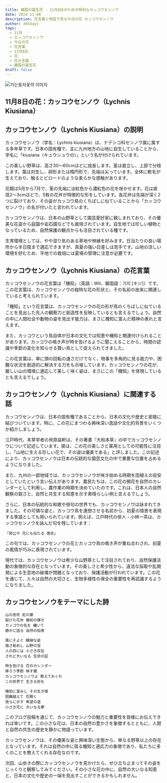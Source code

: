 ```yaml
---
title: 韓国の誕生花 - 11月8日のための特別なカッコウセンノウ
date: 2024-11-08
description: 花言葉と物語で見る今日の花 カッコウセンノウ
author: 365days
tags:
  - 11月
  - カッコウセンノウ
  - 今日の花
  - 花言葉
  - 11月8日
  - 花
  - 花の言葉
  - 韓国の誕生花
draft: false
---
```



![가는동자꽃의 이미지](https://cdn.pixabay.com/photo/2017/05/30/23/00/flower-2358507_960_720.jpg#center)


## 11月8日の花：カッコウセンノウ（Lychnis Kiusiana）

## カッコウセンノウ（Lychnis Kiusiana）の説明

カッコウセンノウ（学名：Lychnis kiusiana）は、ナデシコ科センノウ属に属する多年草です。日本の固有種で、主に九州地方の山地に自生していることから、学名に「kiusiana（キュウシュウの）」という名が付けられています。

この美しい野草は、高さ30〜60cmほどに成長します。茎は直立し、上部で分枝します。葉は対生し、卵形または楕円形で、先端は尖っています。全体に軟毛が生えており、触るとビロードのような柔らかな感触があります。

花期は5月から7月で、茎の先端に淡紅色から濃紅色の花を咲かせます。花は直径2〜3cmほどで、5枚の花弁が特徴的な形をしています。各花弁は先端が深く2つに裂けており、その姿がカッコウ鳥のくちばしに似ていることから「カッコウセンノウ」の名が付いたと言われています。

カッコウセンノウは、日本の山野草として園芸愛好家に親しまれており、その優美な花姿から庭園や岩石園などでも栽培されています。自生地では珍しい植物となっているため、自然保護の観点からも注目されている種です。

生育環境としては、やや湿り気のある草地や林縁を好みます。日当たりの良い場所から半日陰まで適応できますが、真夏の強い日差しは苦手です。山地の涼しい環境を好むため、平地での栽培には夏場の管理に注意が必要です。

## カッコウセンノウ（Lychnis Kiusiana）の花言葉

カッコウセンノウの花言葉は「機知」（英語：Wit、韓国語：기지 [キジ]）です。この花言葉は、カッコウセンノウの独特な花の形状と、その名前の由来に関連していると考えられています。

「機知」という花言葉は、カッコウセンノウの花の形が鳥のくちばしに似ていることを見出した先人の観察力と創造性を反映しているとも言えるでしょう。自然の中に人間社会や動物の姿を見出す能力は、まさに機知に富んだ精神の表れと言えます。

また、カッコウという鳥自体が日本の文化では知恵や機知と関連付けられることがあります。カッコウの鳴き声が時を告げるように聞こえることから、時間の認識や季節の変化を知らせる賢い鳥として捉えられてきました。

この花言葉は、単に頭の回転の速さだけでなく、物事を多角的に見る能力や、困難な状況を創造的に解決する力をも示唆しています。カッコウセンノウの花が、厳しい山の環境に適応して美しく咲く姿は、まさにこの「機知」を体現しているとも言えるでしょう。

## カッコウセンノウ（Lychnis Kiusiana）に関連する話

カッコウセンノウは、日本の固有種であることから、日本の文化や歴史と密接に結びついています。特に、この花にまつわる興味深い逸話や文化的背景をいくつか紹介しましょう。

江戸時代、本草学者の貝原益軒は、その著書『大和本草』の中でカッコウセンノウについて記述しています。彼は、この花の美しさと薬用としての可能性に注目し、「山地に生える珍しい花で、その姿は優美である」と評しました。この記述により、カッコウセンノウは日本の伝統的な園芸文化の中で重要な位置を占めるようになりました。

また、九州の一部地域では、カッコウセンノウが咲き始める時期を田植えの目安としていたという言い伝えがあります。農民たちは、この花の開花を自然のカレンダーとして利用し、農作業の時期を決めていたのです。これは、日本人の自然観察の鋭さと、自然と共生する知恵を示す素晴らしい例と言えるでしょう。

さらに、日本の伝統的な和歌や俳句の世界でも、カッコウセンノウは詠まれてきました。その可憐な姿と、カッコウ鳥を連想させる名前から、初夏の情景を表現する季語としても用いられています。例えば、江戸時代の俳人・小林一茶は、カッコウセンノウを詠んだ句を残しています：

    「郭公や 花にも似たる 唐衣」

この句では、カッコウセンノウの花とカッコウ鳥の鳴き声が重ね合わされ、初夏の風情が巧みに表現されています。

現代では、カッコウセンノウは希少な山野草として注目されており、自然保護活動の象徴的な存在となっています。その美しさと希少性から、違法な採取や乱開発による生息地の破壊が問題となっており、保護活動が行われています。この花を通じて、人々は自然の大切さと、生物多様性の保全の重要性を再認識するようになりました。

## カッコウセンノウをテーマにした詩

    山の息吹 紅の華
    裂けた花弁 機知の輝き
    カッコウの名を 纏いて
    静かに語る 自然の知恵

    風にそよぐ 繊細な姿
    強さ秘めし 山野の宝
    人の目には 小さき存在
    されど大いなる 生命の証

    時を告げる 花のカレンダー
    移ろう季節 映す鏡
    カッコウセンノウよ 教えておくれ
    この世界で 生きる術を

    機知に富みし その生き様
    困難越えて 花開く
    我らに示す 希望の道
    小さき花に 大いなる夢

このブログ投稿を通じて、カッコウセンノウの魅力と重要性を皆様にお伝えできれば幸いです。この小さな花は、日本の自然の豊かさを象徴するとともに、人間と自然の共生の歴史を静かに物語っています。

カッコウセンノウは、その優美な姿と興味深い生態から、単なる野草以上の存在となっています。それは自然の中に宿る機知と適応力の象徴であり、私たちに多くのことを教えてくれる存在なのです。

次回、山歩きの際にカッコウセンノウを見かけたら、ぜひ立ち止まってその姿をじっくりと観察してみてください。その小さな花の中に、自然の大いなる知恵と、日本の文化や歴史の一端を見出すことができるかもしれません。

